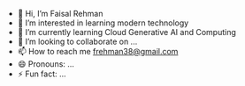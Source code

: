- 👋 Hi, I’m Faisal Rehman
- 👀 I’m interested in learning modern technology
- 🌱 I’m currently learning Cloud Generative AI and Computing
- 💞️ I’m looking to collaborate on ...
- 📫 How to reach me frehman38@gmail.com
- 😄 Pronouns: ...
- ⚡ Fun fact: ...

<!---
frehman38/frehman38 is a ✨ special ✨ repository because its `README.md` (this file) appears on your GitHub profile.
You can click the Preview link to take a look at your changes.
--->
